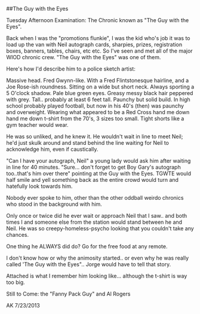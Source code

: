 ﻿##The Guy with the Eyes

Tuesday Afternoon Examination: The Chronic known as "The Guy with the Eyes".

Back when I was the "promotions flunkie", I was the kid who's job it was to load up the van with Neil autograph cards, sharpies, prizes, registration boxes, banners, tables, chairs, etc etc. So I've seen and met all of the major WIOD chronic crew. "The Guy with the Eyes" was one of them.

Here's how I'd describe him to a police sketch artist:

Massive head. Fred Gwynn-like. With a Fred Flintstonesque hairline, and a Joe Rose-ish roundness. Sitting on a wide but short neck. Always sporting a 5 O'clock shadow. Pale blue green eyes. Greasy messy black hair peppered with grey. Tall.. probably at least 6 feet tall. Paunchy but solid build. In high school probably played football, but now in his 40's (then) was paunchy and overweight. Wearing what appeared to be a Red Cross hand me down hand me down t-shirt from the 70's, 3 sizes too small. Tight shorts like a gym teacher would wear.

He was so unliked, and he knew it. He wouldn't wait in line to meet Neil; he'd just skulk around and stand behind the line waiting for Neil to acknowledge him, even if caustically.

"Can I have your autograph, Neil" a young lady would ask him after waiting in line for 40 minutes. "Sure... don't forget to get Boy Gary's autograph too..that's him over there" pointing at the Guy with the Eyes. TGWTE would half smile and yell something back as the entire crowd would turn and hatefully look towards him.

Nobody ever spoke to him, other than the other oddball weirdo chronics who stood in the background with him.

Only once or twice did he ever wait or approach Neil that I saw.. and both times I and someone else from the station would stand between he and Neil. He was so creepy-homeless-psycho looking that you couldn't take any chances.

One thing he ALWAYS did do? Go for the free food at any remote.

I don't know how or why the animosity started.. or even why he was really called 'The Guy with the Eyes".. Jorge would have to tell that story.

Attached is what I remember him looking like... although the t-shirt is way too big.

Still to Come: the "Fanny Pack Guy" and Al Rogers

AK 7/23/2013
